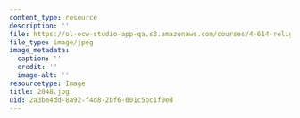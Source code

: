 ```yaml
---
content_type: resource
description: ''
file: https://ol-ocw-studio-app-qa.s3.amazonaws.com/courses/4-614-religious-architecture-and-islamic-cultures-fall-2002/2a3be4dd8a92f4d82bf6001c5bc1f0ed_2048.jpg
file_type: image/jpeg
image_metadata:
  caption: ''
  credit: ''
  image-alt: ''
resourcetype: Image
title: 2048.jpg
uid: 2a3be4dd-8a92-f4d8-2bf6-001c5bc1f0ed
---
```

